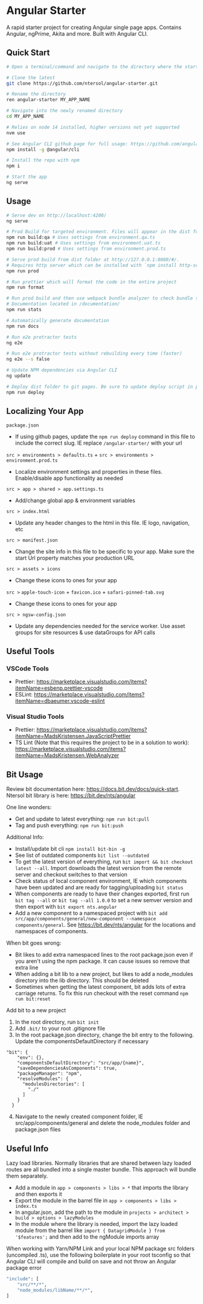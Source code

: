 # Angular Starter

A rapid starter project for creating Angular single page apps. Contains Angular, ngPrime, Akita and more. Built with Angular CLI.

## Quick Start

```bash
# Open a terminal/command and navigate to the directory where the starter is needed

# Clone the latest
git clone https://github.com/ntersol/angular-starter.git

# Rename the directory
ren angular-starter MY_APP_NAME

# Navigate into the newly renamed directory
cd MY_APP_NAME

# Relies on node 14 installed, higher versions not yet supported
nvm use

# See Angular CLI github page for full usage: https://github.com/angular/angular-cli
npm install -g @angular/cli

# Install the repo with npm
npm i

# Start the app
ng serve
```

## Usage

```bash
# Serve dev on http://localhost:4200/
ng serve

# Prod Build for targeted environment. Files will appear in the dist folder
npm run build:qa # Uses settings from environment.qa.ts
npm run build:uat # Uses settings from environment.uat.ts
npm run build:prod # Uses settings from environment.prod.ts

# Serve prod build from dist folder at http://127.0.0.1:8080/#/.
# Requires http server which can be installed with `npm install http-server -g`
npm run prod

# Run prettier which will format the code in the entire project
npm run format

# Run prod build and then use webpack bundle analyzer to check bundle sizes and composition
# Documentation located in /documentation/
npm run stats

# Automatically generate documentation
npm run docs

# Run e2e protractor tests
ng e2e

# Run e2e protractor tests without rebuilding every time (faster)
ng e2e --s false

# Update NPM dependencies via Angular CLI
ng update

# Deploy dist folder to git pages. Be sure to update deploy script in package.json
npm run deploy

```

## Localizing Your App

`package.json`

- If using github pages, update the `npm run deploy` command in this file to include the correct slug. IE replace `/angular-starter/` with your url

`src > environments > defaults.ts` +
`src > environments > environment.prod.ts`

- Localize environment settings and properties in these files. Enable/disable app functionality as needed

`src > app > shared > app.settings.ts`

- Add/change global app & environment variables

`src > index.html`

- Update any header changes to the html in this file. IE logo, navigation, etc

`src > manifest.json`

- Change the site info in this file to be specific to your app. Make sure the start Url property matches your production URL

`src > assets > icons`

- Change these icons to ones for your app

`src >` `apple-touch-icon` + `favicon.ico` + `safari-pinned-tab.svg`

- Change these icons to ones for your app

`src > ngsw-config.json`

- Update any dependencies needed for the service worker. Use asset groups for site resources & use dataGroups for API calls

## Useful Tools

### VSCode Tools

- Prettier: https://marketplace.visualstudio.com/items?itemName=esbenp.prettier-vscode
- ESLint: https://marketplace.visualstudio.com/items?itemName=dbaeumer.vscode-eslint

### Visual Studio Tools

- Prettier: https://marketplace.visualstudio.com/items?itemName=MadsKristensen.JavaScriptPrettier
- TS Lint (Note that this requires the project to be in a solution to work): https://marketplace.visualstudio.com/items?itemName=MadsKristensen.WebAnalyzer

## Bit Usage

Review bit documentation here: https://docs.bit.dev/docs/quick-start. Ntersol bit library is here: https://bit.dev/nts/angular

One line wonders:

- Get and update to latest everything: `npm run bit:pull`
- Tag and push everything: `npm run bit:push`

Additional Info:

- Install/update bit cli `npm install bit-bin -g`
- See list of outdated components `bit list --outdated`
- To get the latest version of everything, run `bit import && bit checkout latest --all`. Import downloads the latest version from the remote server and checkout switches to that version
- Check status of local component environment, IE which components have been updated and are ready for tagging/uploading `bit status`
- When components are ready to have their changes exported, first run `bit tag --all` or `bit tag --all 1.0.0` to set a new semver version and then export with `bit export nts.angular`
- Add a new component to a namespaced project with `bit add src/app/components/general/new-component --namespace components/general`. See https://bit.dev/nts/angular for the locations and namespaces of components.

When bit goes wrong:

- Bit likes to add extra namespaced lines to the root package.json even if you aren't using the npm package. It can cause issues so remove that extra line
- When adding a bit lib to a new project, but likes to add a node_modules directory into the lib directory. This should be deleted
- Sometimes when getting the latest component, bit adds lots of extra carriage returns. To fix this run checkout with the reset command `npm run bit:reset`

Add bit to a new project

1. In the root directory, run `bit init`
2. Add `.bit/` to your root .gitignore file
3. In the root package.json directory, change the bit entry to the following. Update the componentsDefaultDirectory if necessary

```
"bit": {
    "env": {},
    "componentsDefaultDirectory": "src/app/{name}",
    "saveDependenciesAsComponents": true,
    "packageManager": "npm",
    "resolveModules": {
      "modulesDirectories": [
        "./"
      ]
    }
  }
```

4. Navigate to the newly created component folder, IE src/app/components/general and delete the node_modules folder and package.json files

## Useful Info

Lazy load libraries. Normally libraries that are shared between lazy loaded routes are all bundled into a single master bundle. This approach will bundle them separately.

- Add a module in `app > components > libs > *` that imports the library and then exports it
- Export the module in the barrel file in `app > components > libs > index.ts`
- In angular.json, add the path to the module in `projects > architect > build > options > lazyModules`
- In the module where the library is needed, import the lazy loaded module from the barrel like `import { DatagridModule } from '$features';` and then add to the ngModule imports array

When working with Yarn/NPM Link and your local NPM package src folders (uncompiled .ts), use the following boilerplate in your root tsconfig so that Angular CLI will compile and build on save and not throw an Angular package error

```bash
"include": [
	"src/**/*",
	"node_modules/libName/**/*",
]
```
